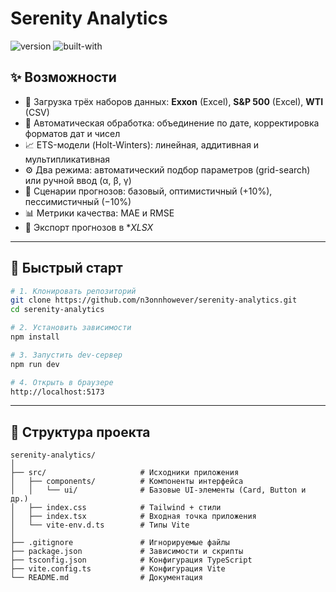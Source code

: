 # Serenity Analytics

![version](https://img.shields.io/badge/version-0.1.0-purple) 
![built-with](https://img.shields.io/badge/built%20with-React%20%2B%20TypeScript-%236F42C1)

## ✨ Возможности

- 📂 Загрузка трёх наборов данных: **Exxon** (Excel), **S&P 500** (Excel), **WTI** (CSV)  
- 🔄 Автоматическая обработка: объединение по дате, корректировка форматов дат и чисел  
- 📈 ETS-модели (Holt-Winters): линейная, аддитивная и мультипликативная  
- ⚙️ Два режима: автоматический подбор параметров (grid-search) или ручной ввод (α, β, γ)  
- 🔮 Сценарии прогнозов: базовый, оптимистичный (+10%), пессимистичный (−10%)  
- 📊 Метрики качества: MAE и RMSE  
- 💾 Экспорт прогнозов в **XLSX*  

---

## 🚀 Быстрый старт

```bash
# 1. Клонировать репозиторий
git clone https://github.com/n3onnhowever/serenity-analytics.git
cd serenity-analytics

# 2. Установить зависимости
npm install

# 3. Запустить dev-сервер
npm run dev

# 4. Открыть в браузере
http://localhost:5173
```

---

## 📂 Структура проекта

```
serenity-analytics/
│
├── src/                     # Исходники приложения
│   ├── components/          # Компоненты интерфейса
│   │   └── ui/              # Базовые UI-элементы (Card, Button и др.)
│   ├── index.css            # Tailwind + стили
│   ├── index.tsx            # Входная точка приложения
│   └── vite-env.d.ts        # Типы Vite
│
├── .gitignore               # Игнорируемые файлы
├── package.json             # Зависимости и скрипты
├── tsconfig.json            # Конфигурация TypeScript
├── vite.config.ts           # Конфигурация Vite
└── README.md                # Документация
```
